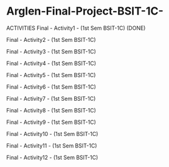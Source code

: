 ﻿# Arglen-Final-Project-BSIT-1C-

ACTIVITIES
Final - Activity1 - (1st Sem BSIT-1C) (DONE)

Final - Activity2 - (1st Sem BSIT-1C)

Final - Activity3 - (1st Sem BSIT-1C)

Final - Activity4 - (1st Sem BSIT-1C)

Final - Activity5 - (1st Sem BSIT-1C)

Final - Activity6 - (1st Sem BSIT-1C)

Final - Activity7 - (1st Sem BSIT-1C)

Final - Activity8 - (1st Sem BSIT-1C)

Final - Activity9 - (1st Sem BSIT-1C)

Final - Activity10 - (1st Sem BSIT-1C)

Final - Activity11 - (1st Sem BSIT-1C)

Final - Activity12 - (1st Sem BSIT-1C)
